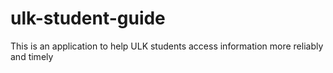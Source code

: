 # ulk-student-guide
This is an application to help ULK students access information more reliably and timely
